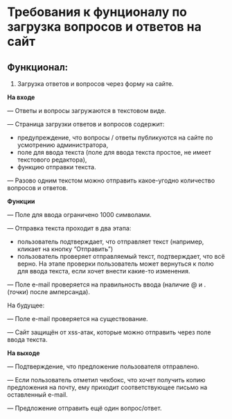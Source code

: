 ﻿# Требования к фунционалу по загрузка вопросов и ответов на сайт
 
## Функционал:
1) Загрузка ответов и вопросов через форму на сайте.

**На входе**

— Ответы и вопросы загружаются в текстовом виде.

— Страница загрузки ответов и вопросов содержит:

- предупреждение, что вопросы / ответы публикуются на сайте по усмотрению администратора,
- поле для ввода текста (поле для ввода текста простое, не имеет текстового редактора),
- функцию отправки текста.

— Разово одним текстом можно отправить какое-угодно количество вопросов и ответов.

**Функции**

— Поле для ввода ограничено 1000 символами.

— Отправка текста проходит в два этапа:

- пользователь подтверждает, что отправляет текст (например, кликает на кнопку “Отправить”)
- пользователь проверяет отправляемый текст, подтверждает, что всё верно. На этапе проверки пользователь может вернуться к полю для ввода текста, если хочет внести какие-то изменения.

— Поле e-mail проверяется на правильность ввода (наличие @ и . (*точки*) после амперсанда).

На будущее:

— Поле e-mail проверяется на существование.

— Сайт защищён от xss-атак, которые можно отправить через поле ввода текста.

**На выходе**

— Подтверждение, что предложение пользователя отправлено.

— Если пользователь отметил чекбокс, что хочет получить копию предложения на почту, ему приходит соответствующее письмо на оставленный e-mail.

— Предложение отправить ещё один вопрос/ответ.
